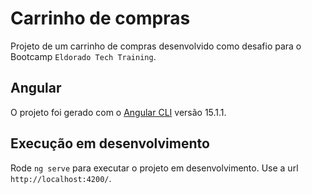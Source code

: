 # Carrinho de compras

Projeto de um carrinho de compras desenvolvido como desafio para o Bootcamp `Eldorado Tech Training`.

## Angular

O projeto foi gerado com o [Angular CLI](https://github.com/angular/angular-cli) versão 15.1.1.

## Execução em desenvolvimento

Rode `ng serve` para executar o projeto em desenvolvimento. Use a url `http://localhost:4200/`.
